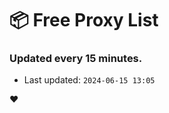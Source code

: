 # :package: Free Proxy List
### Updated every 15 minutes.

- Last updated: `2024-06-15 13:05`

:heart:
